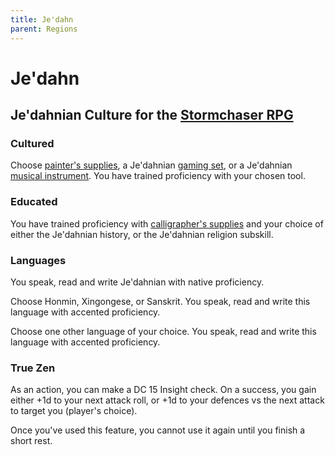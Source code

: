 ```yaml
---
title: Je'dahn
parent: Regions
---
```


# Je'dahn

## Je'dahnian Culture for the [Stormchaser RPG](https://stormchaserroleplaying.com/stormchaserRPG/)

### Cultured
Choose [painter's supplies](https://stormchaserroleplaying.com/stormchaserRPG/Equipment/Tools/ArtisansTools/#painters-supplies), a Je'dahnian [gaming set](https://stormchaserroleplaying.com/stormchaserRPG/Equipment/Tools/GamingSet/), or a Je'dahnian [musical instrument](https://stormchaserroleplaying.com/stormchaserRPG/Equipment/Tools/MusicalInstrument/). You have trained proficiency with your chosen tool.

### Educated
You have trained proficiency with [calligrapher's supplies](https://stormchaserroleplaying.com/stormchaserRPG/Equipment/Tools/ArtisansTools/#calligraphers-supplies) and your choice of either the Je'dahnian history, or the Je'dahnian religion subskill.

### Languages
You speak, read and write Je'dahnian with native proficiency.

Choose Honmin, Xingongese, or Sanskrit. You speak, read and write this language with accented proficiency.

Choose one other language of your choice. You speak, read and write this language with accented proficiency.

### True Zen
As an action, you can make a DC 15 Insight check. On a success, you gain either +1d to your next attack roll, or +1d to your defences vs the next attack to target you (player's choice).

Once you've used this feature, you cannot use it again until you finish a short rest.
